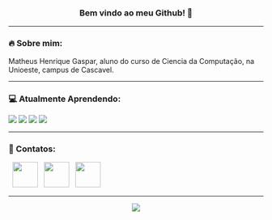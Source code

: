 <h3 align="center"> Bem vindo ao meu Github! 🧙 </h3>
<hr/>
<h3 align="left"> 🔥 Sobre mim: </h3>
Matheus Henrique Gaspar, aluno do curso de Ciencia da Computação, na Unioeste, campus de Cascavel.
<hr/>
<h3 align="left"> 💻 Atualmente Aprendendo: </h3>
<p align="left">
<img src="https://img.shields.io/badge/JavaScript-333333?style=for-the-badge&logo=javascript&logoColor=F7DF1E"/></a>
<img src="https://img.shields.io/badge/c%2B%2B-333333?style=for-the-badge&logo=c%2B%2B&logoColor=1E90FF"/></a>
<img src="https://img.shields.io/badge/GITHUB-333333?style=for-the-badge&logo=github&logoColor=FFFAFA"/></a>
<img src="https://img.shields.io/badge/linux-333333?style=for-the-badge&logo=linux&logoColor=FFFAFA"/></a>
</p>
<hr/>
<h3 align="left"> 📲 Contatos: </h3>
<p align="left">
&nbsp; <a href="https://www.instagram.com/_pepo_64/" target="_blank" rel="noopener noreferrer"><img src="https://img.icons8.com/plasticine/100/000000/instagram-new.png" width="50" /></a>  
&nbsp; <a href="https://www.linkedin.com/in/matheus-henrique-gaspar/" target="_blank" rel="noopener noreferrer"><img src="https://img.icons8.com/plasticine/100/000000/linkedin.png" width="50" /></a>
&nbsp; <a href="mailto:mat13hg@gmail.com" target="_blank" rel="noopener noreferrer"><img src="https://img.icons8.com/plasticine/100/000000/gmail.png"  width="50" /></a>
</p>
<hr/>
<p align="center"><img src="https://i.pinimg.com/originals/f4/17/11/f4171116d0fbfc3dea515b352473aaec.png"/></a></p>
